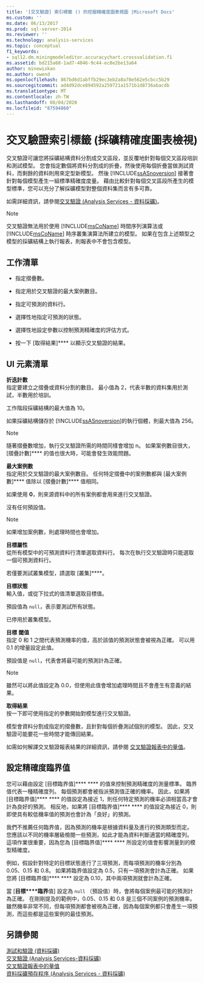 ```yaml
---
title: '[交叉驗證] 索引標籤 () 的挖掘精確度圖表視圖 |Microsoft Docs'
ms.custom: ''
ms.date: 06/13/2017
ms.prod: sql-server-2014
ms.reviewer: ''
ms.technology: analysis-services
ms.topic: conceptual
f1_keywords:
- sql12.dm.miningmodeleditor.accuracychart.crossvalidation.f1
ms.assetid: bd215a68-1ad7-4046-9c44-ec8e2be13a64
author: minewiskan
ms.author: owend
ms.openlocfilehash: 867bd6d1abffb29ec3eb2a8a78e562e5cbcc5b29
ms.sourcegitcommit: ad4d92dce894592a259721a1571b1d8736abacdb
ms.translationtype: MT
ms.contentlocale: zh-TW
ms.lasthandoff: 08/04/2020
ms.locfileid: "87594860"
---
```

# <a name="cross-validation-tab-mining-accuracy-chart-view"></a>交叉驗證索引標籤 (採礦精確度圖表檢視)
  交叉驗證可讓您將採礦結構資料分割成交叉區段，並反覆地針對每個交叉區段培訓和測試模型。 您會指定數個將資料分割成的折疊，然後使用每個折疊當做測試資料，而剩餘的資料則用來定型新模型。 然後 [!INCLUDE[ssASnoversion](../includes/ssasnoversion-md.md)] 接著會針對每個模型產生一組標準精確度度量。 藉由比較針對每個交叉區段所產生的模型標準，您可以充分了解採礦模型對整個資料集而言有多可靠。  
  
 如需詳細資訊，請參閱[交叉驗證 &#40;Analysis Services - 資料採礦&#41;](data-mining/cross-validation-analysis-services-data-mining.md)。  
  
> [!NOTE]  
>  交叉驗證無法用於使用 [!INCLUDE[msCoName](../includes/msconame-md.md)] 時間序列演算法或 [!INCLUDE[msCoName](../includes/msconame-md.md)] 時序叢集演算法所建立的模型。 如果在包含上述類型之模型的採礦結構上執行報表，則報表中不會包含模型。  
  
## <a name="task-list"></a>工作清單  
  
-   指定摺疊數。  
  
-   指定用於交叉驗證的最大案例數目。  
  
-   指定可預測的資料行。  
  
-   選擇性地指定可預測的狀態。  
  
-   選擇性地設定參數以控制預測精確度的評估方式。  
  
-   按一下 [取得結果]**** 以顯示交叉驗證的結果。  
  
## <a name="ui-element-list"></a>UI 元素清單  
 **折迭計數**  
 指定要建立之摺疊或資料分割的數目。 最小值為 2，代表半數的資料集用於測試，半數用於培訓。  
  
 工作階段採礦結構的最大值為 10。  
  
 如果採礦結構儲存於 [!INCLUDE[ssASnoversion](../includes/ssasnoversion-md.md)]的執行個體，則最大值為 256。  
  
> [!NOTE]  
>  隨著摺疊數增加，執行交叉驗證所需的時間同樣會增加 n。 如果案例數目很大，[摺疊計數]**** 的值也很大時，可能會發生效能問題。  
  
 **最大案例數**  
 指定用於交叉驗證的最大案例數目。 任何特定摺疊中的案例數都與 [最大案例數]**** 值除以 [摺疊計數]**** 值相同。  
  
 如果使用 **0**，則來源資料中的所有案例都會用來進行交叉驗證。  
  
 沒有任何預設值。  
  
> [!NOTE]  
>  如果增加案例數，則處理時間也會增加。  
  
 **目標屬性**  
 從所有模型中的可預測資料行清單選取資料行。 每次在執行交叉驗證時只能選取一個可預測資料行。  
  
 若僅要測試叢集模型，請選取 [叢集]****。  
  
 **目標狀態**  
 輸入值，或從下拉式的值清單選取目標值。  
  
 預設值為 `null`，表示要測試所有狀態。  
  
 已停用於叢集模型。  
  
 **目標**  **閾值**  
 指定 0 和 1 之間代表預測機率的值，高於該值的預測狀態會被視為正確。 可以用 0.1 的增量設定此值。  
  
 預設值是 `null`，代表會將最可能的預測計為正確。  
  
> [!NOTE]  
>  雖然可以將此值設定為 0.0，但使用此值會增加處理時間且不會產生有意義的結果。  
  
 **取得結果**  
 按一下即可使用指定的參數開始對模型進行交叉驗證。  
  
 模型會資料分割成指定的摺疊數，且針對每個折疊測試個別的模型。 因此，交叉驗證可能要花一些時間才能傳回結果。  
  
 如需如何解譯交叉驗證報表結果的詳細資訊，請參閱 [交叉驗證報表中的量值](data-mining/measures-in-the-cross-validation-report.md)。  
  
## <a name="setting-the-accuracy-threshold"></a>設定精確度臨界值  
 您可以藉由設定 [目標臨界值]**** **** 的值來控制預測精確度的測量標準。 臨界值代表一種精確度列。 每個預測都會被指派預測值正確的機率。 因此，如果將 [目標臨界值]**** **** 的值設定為接近 1，則任何特定預測的機率必須相當高才會計為良好的預測。 相反地，如果將 [目標臨界值]**** **** 的值設定為接近 0，則即使具有較低機率值的預測也會計為「良好」的預測。  
  
 我們不推薦任何臨界值，因為預測的機率是根據資料量及進行的預測類型而定。 您應該以不同的機率層級檢閱一些預測，如此才能為資料判斷適當的精確度列。 這項作業很重要，因為您為 [目標臨界值]**** **** 所設定的值會影響測量到的模型精確度。  
  
 例如，假設針對特定的目標狀態進行了三項預測，而每項預測的機率分別為 0.05、0.15 和 0.8。 如果將臨界值設定為 0.5，只有一項預測會計為正確。 如果您將 [目標臨界值]**** **** 設定為 0.10，其中兩項預測就會計為正確。  
  
 當 [**目標****臨界**值] 設定為 `null` （預設值）時，會將每個案例最可能的預測計為正確。 在剛剛提及的範例中，0.05、0.15 和 0.8 是三個不同案例的預測機率。 雖然機率非常不同，但每項預測都會被視為正確，因為每個案例都只會產生一項預測，而這些都是這些案例的最佳預測。  
  
## <a name="see-also"></a>另請參閱  
 [測試和驗證 &#40;資料採礦&#41;](data-mining/testing-and-validation-data-mining.md)   
 [交叉驗證 &#40;Analysis Services-資料採礦&#41;](data-mining/cross-validation-analysis-services-data-mining.md)   
 [交叉驗證報表中的量值](data-mining/measures-in-the-cross-validation-report.md)   
 [資料採礦預存程序 &#40;Analysis Services - 資料採礦&#41;](/sql/analysis-services/data-mining/data-mining-stored-procedures-analysis-services-data-mining)  
  
  

